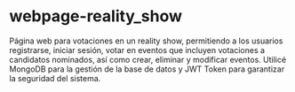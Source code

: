 # webpage-reality_show
Página web para votaciones en un reality show, permitiendo a los usuarios registrarse, iniciar sesión, votar en eventos que incluyen votaciones a candidatos nominados, así como crear, eliminar y modificar eventos. Utilicé MongoDB para la gestión de la base de datos y JWT Token para garantizar la seguridad del sistema.
